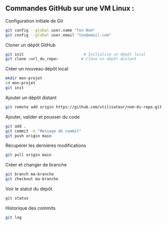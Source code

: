 
## Commandes GitHub sur une VM Linux :

Configuration initiale de Git
```bash
git config --global user.name "Ton Nom"
git config --global user.email "ton@email.com"
```

Cloner un dépôt GitHub
```bash
git init                          # Initialise un dépôt local
git clone <url_du_repo>          # Clone un dépôt distant
```

Créer un nouveau dépôt local
```bash
mkdir mon-projet
cd mon-projet
git init
```
Ajouter un dépôt distant
```bash
git remote add origin https://github.com/utilisateur/nom-du-repo.git
```
Ajouter, valider et pousser du code
```bash
git add .
git commit -m "Message de commit"
git push origin main
```
Récupérer les dernières modifications
```bash
git pull origin main
```
Créer et changer de branche
```bash
git branch ma-branche
git checkout ma-branche
```
Voir le statut du dépôt
```bash
git status
```
Historique des commits
```bash
git log
```
